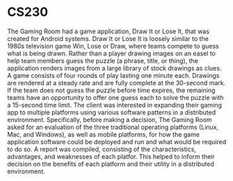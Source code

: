 # CS230

The Gaming Room had a game application, Draw It or Lose It, that was created for Android systems. Draw It or Lose It is loosely similar to the 1980s television game Win, Lose or Draw, where teams compete to guess what is being drawn. Rather than a player drawing images on an easel to help team members guess the puzzle (a phrase, title, or thing), the application renders images from a large library of stock drawings as clues. A game consists of four rounds of play lasting one minute each. Drawings are rendered at a steady rate and are fully complete at the 30-second mark. If the team does not guess the puzzle before time expires, the remaining teams have an opportunity to offer one guess each to solve the puzzle with a 15-second time limit. The client was interested in expanding their gaming app to multiple platforms using various software patterns in a distributed environment. Specifically, before making a decision, The Gaming Room asked for an evaluation of the three traditional operating platforms (Linux, Mac, and Windows), as well as mobile platforms, for how the game application software could be deployed and run and what would be required to do so. A report was compiled, consisting of the characteristics, advantages, and weaknesses of each platfor. This helped to inform their decision on the benefits of each platform and their utility in a distributed environment.

